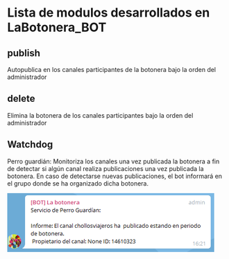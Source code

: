 # Lista de modulos desarrollados en LaBotonera_BOT

## publish
  Autopublica en los canales participantes de la botonera bajo la orden del administrador
  
## delete
  Elimina la botonera de los canales participantes bajo la orden del administrador
  
## Watchdog
  Perro guardián: Monitoriza los canales una vez publicada la botonera a fin de detectar si algún canal realiza publicaciones una vez publicada la botonera. En caso de detectarse nuevas publicaciones, el bot informará en el grupo donde se ha organizado dicha botonera.
  
  ![Watchdog](/media/watchdog.PNG)
